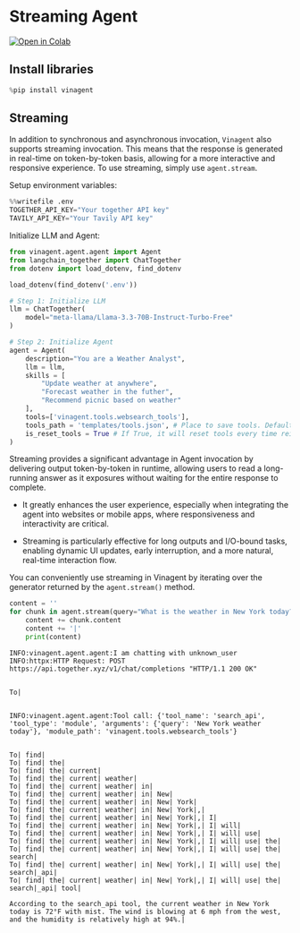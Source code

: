 # Streaming Agent

[![Open in Colab](https://colab.research.google.com/assets/colab-badge.svg)](https://colab.research.google.com/github/datascienceworld-kan/vinagent-docs/blob/main/docs/tutorials/get_started/streaming.ipynb)

## Install libraries

```python
%pip install vinagent
```

## Streaming
In addition to synchronous and asynchronous invocation, `Vinagent` also supports streaming invocation. This means that the response is generated in real-time on token-by-token basis, allowing for a more interactive and responsive experience. To use streaming, simply use `agent.stream`.

Setup environment variables:

```python
%%writefile .env
TOGETHER_API_KEY="Your together API key"
TAVILY_API_KEY="Your Tavily API key"
```

Initialize LLM and Agent:

```python
from vinagent.agent.agent import Agent
from langchain_together import ChatTogether
from dotenv import load_dotenv, find_dotenv

load_dotenv(find_dotenv('.env'))

# Step 1: Initialize LLM
llm = ChatTogether(
    model="meta-llama/Llama-3.3-70B-Instruct-Turbo-Free"
)

# Step 2: Initialize Agent
agent = Agent(
    description="You are a Weather Analyst",
    llm = llm,
    skills = [
        "Update weather at anywhere",
        "Forecast weather in the futher",
        "Recommend picnic based on weather"
    ],
    tools=['vinagent.tools.websearch_tools'],
    tools_path = 'templates/tools.json', # Place to save tools. Default is 'templates/tools.json'
    is_reset_tools = True # If True, it will reset tools every time reinitializing an agent. Default is False
)
```

Streaming provides a significant advantage in Agent invocation by delivering output token-by-token in runtime, allowing users to read a long-running answer as it exposures without waiting for the entire response to complete. 

- It greatly enhances the user experience, especially when integrating the agent into websites or mobile apps, where responsiveness and interactivity are critical. 

- Streaming is particularly effective for long outputs and I/O-bound tasks, enabling dynamic UI updates, early interruption, and a more natural, real-time interaction flow. 

You can conveniently use streaming in Vinagent by iterating over the generator returned by the `agent.stream()` method.


```python
content = ''
for chunk in agent.stream(query="What is the weather in New York today?"):
    content += chunk.content
    content += '|'
    print(content)
```

    INFO:vinagent.agent.agent:I am chatting with unknown_user
    INFO:httpx:HTTP Request: POST https://api.together.xyz/v1/chat/completions "HTTP/1.1 200 OK"


    To|


    INFO:vinagent.agent.agent:Tool call: {'tool_name': 'search_api', 'tool_type': 'module', 'arguments': {'query': 'New York weather today'}, 'module_path': 'vinagent.tools.websearch_tools'}


    To| find|
    To| find| the|
    To| find| the| current|
    To| find| the| current| weather|
    To| find| the| current| weather| in|
    To| find| the| current| weather| in| New|
    To| find| the| current| weather| in| New| York|
    To| find| the| current| weather| in| New| York|,|
    To| find| the| current| weather| in| New| York|,| I|
    To| find| the| current| weather| in| New| York|,| I| will|
    To| find| the| current| weather| in| New| York|,| I| will| use|
    To| find| the| current| weather| in| New| York|,| I| will| use| the|
    To| find| the| current| weather| in| New| York|,| I| will| use| the| search|
    To| find| the| current| weather| in| New| York|,| I| will| use| the| search|_api|
    To| find| the| current| weather| in| New| York|,| I| will| use| the| search|_api| tool|
    
    According to the search_api tool, the current weather in New York today is 72°F with mist. The wind is blowing at 6 mph from the west, and the humidity is relatively high at 94%.|
